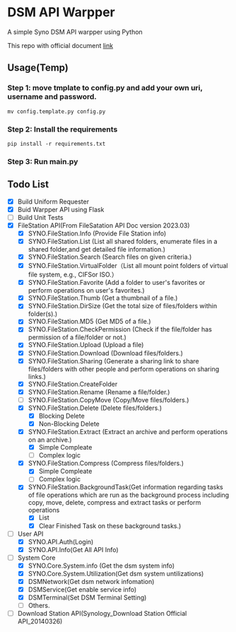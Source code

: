 # DSM API Warpper

A simple Syno DSM API warpper using Python

This repo with official document [link](https://www.synology.cn/zh-cn/support/developer#tool)

## Usage(Temp)

### Step 1:  move tmplate to config.py and add your own uri, username and password.
```shell
mv config.template.py config.py
```
### Step 2: Install the requirements
```shell
pip install -r requirements.txt
```

### Step 3: Run main.py


## Todo List
- [x] Build Uniform Requester
- [x] Buid Warpper API using Flask
- [ ] Build Unit Tests
- [x] FileStation API(From FileSatation API Doc version 2023.03)
  - [x] SYNO.FileStation.Info (Provide File Station info)
  - [x] SYNO.FileStation.List (List all shared folders, enumerate files in a shared folder,and get detailed file information.)
  - [x] SYNO.FileStation.Search (Search files on given criteria.)
  - [x] SYNO.FileStation.VirtualFolder（List all mount point folders of virtual file system, e.g., CIFSor ISO.）
  - [x] SYNO.FileStation.Favorite (Add a folder to user's favorites or perform operations on user's favorites.)
  - [x] SYNO.FileStation.Thumb (Get a thumbnail of a file.)
  - [x] SYNO.FileStation.DirSize (Get the total size of files/folders within folder(s).)
  - [x] SYNO.FileStation.MD5 (Get MD5 of a file.)
  - [x] SYNO.FileStation.CheckPermission (Check if the file/folder has permission of a file/folder or not.)
  - [x] SYNO.FileStation.Upload (Upload a file)
  - [x] SYNO.FileStation.Download (Download files/folders.)
  - [x] SYNO.FileStation.Sharing (Generate a sharing link to share files/folders with other people and perform operations on sharing links.)
  - [x] SYNO.FileStation.CreateFolder 
  - [x] SYNO.FileStation.Rename (Rename a file/folder.)
  - [ ] SYNO.FileStation.CopyMove (Copy/Move files/folders.)
  - [x] SYNO.FileStation.Delete (Delete files/folders.)
    - [x] Blocking Delete
    - [x] Non-Blocking Delete
  - [x] SYNO.FileStation.Extract (Extract an archive and perform operations on an archive.)
    - [x] Simple Compleate
    - [ ] Complex logic
  - [x] SYNO.FileStation.Compress (Compress files/folders.)
    - [x] Simple Compleate
    - [ ] Complex logic
  - [x] SYNO.FileStation.BackgroundTask(Get information regarding tasks of file operations which are run as the background process including copy, move, delete, compress and extract tasks or perform operations
    - [x] List
    - [x] Clear Finished Task
on these background tasks.)
- [ ] User API
  - [x] SYNO.API.Auth(Login)
  - [x] SYNO.API.Info(Get All API Info)
- [ ] System Core
  - [x] SYNO.Core.System.info (Get the dsm system info)
  - [x] SYNO.Core.System.Utilization(Get dsm system untilizations)
  - [x] DSMNetwork(Get dsm network infomation)
  - [x] DSMService(Get enable service info)
  - [x] DSMTerminal(Set DSM Terminal Setting)
  - [ ] Others.
- [ ] Download Station API(Synology_Download Station Official API_20140326)